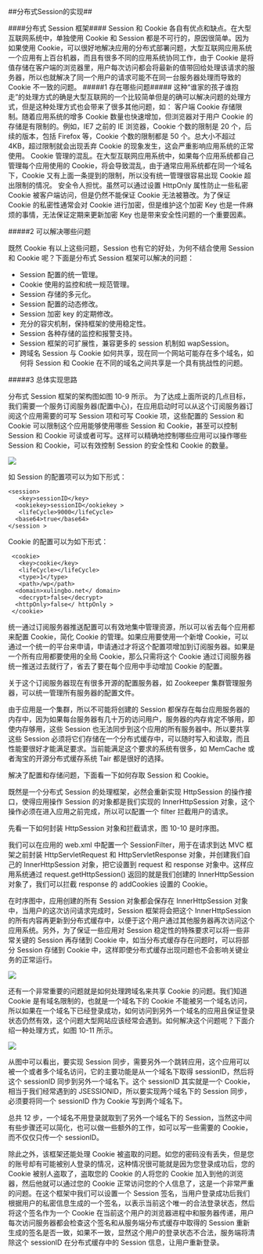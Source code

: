 ##分布式Session的实现##

####分布式 Session 框架####
Session 和 Cookie 各自有优点和缺点。在大型互联网系统中，单独使用 Cookie 和 Session 都是不可行的，原因很简单。因为如果使用 Cookie，可以很好地解决应用的分布式部署问题，大型互联网应用系统一个应用有上百台机器，而且有很多不同的应用系统协同工作，由于 Cookie 是将值存储在客户端的浏览器里，用户每次访问都会将最新的值带回给处理该请求的服务器，所以也就解决了同一个用户的请求可能不在同一台服务器处理而导致的 Cookie 不一致的问题。
#####1 存在哪些问题#####
这种“谁家的孩子谁抱走”的处理方式的确是大型互联网的一个比较简单但是的确可以解决问题的处理方式，但是这种处理方式也会带来了很多其他问题，如：
客户端 Cookie 存储限制。随着应用系统的增多 Cookie 数量也快速增加，但浏览器对于用户 Cookie 的存储是有限制的。例如，IE7 之前的 IE 浏览器，Cookie 个数的限制是 20 个，后续的版本，包括 Firefox 等，Cookie 个数的限制都是 50 个。总大小不超过 4KB，超过限制就会出现丢弃 Cookie 的现象发生，这会严重影响应用系统的正常使用。
Cookie 管理的混乱。在大型互联网应用系统中，如果每个应用系统都自己管理每个应用使用的 Cookie，将会导致混乱，由于通常应用系统都在同一个域名下，Cookie 又有上面一条提到的限制，所以没有统一管理很容易出现 Cookie 超出限制的情况。
安全令人担忧。虽然可以通过设置 HttpOnly 属性防止一些私密 Cookie 被客户端访问，但是仍然不能保证 Cookie 无法被篡改。为了保证 Cookie 的私密性通常会对 Cookie 进行加密，但是维护这个加密 Key 也是一件麻烦的事情，无法保证定期来更新加密 Key 也是带来安全性问题的一个重要因素。

#####2 可以解决哪些问题

既然 Cookie 有以上这些问题，Session 也有它的好处，为何不结合使用 Session 和 Cookie 呢？下面是分布式 Session 框架可以解决的问题：

* Session 配置的统一管理。
* Cookie 使用的监控和统一规范管理。
* Session 存储的多元化。
* Session 配置的动态修改。
* Session 加密 key 的定期修改。
* 充分的容灾机制，保持框架的使用稳定性。
* Session 各种存储的监控和报警支持。
* Session 框架的可扩展性，兼容更多的 session 机制如 wapSession。
* 跨域名 Session 与 Cookie 如何共享，现在同一个网站可能存在多个域名，如何将 Session 和 Cookie 在不同的域名之间共享是一个具有挑战性的问题。

#####3 总体实现思路

分布式 Session 框架的架构图如图 10-9 所示。
为了达成上面所说的几点目标，我们需要一个服务订阅服务器(配置中心)，在应用启动时可以从这个订阅服务器订阅这个应用需要的可写 Session 项和可写 Cookie 项，这些配置的 Session 和 Cookie 可以限制这个应用能够使用哪些 Session 和 Cookie，甚至可以控制 Session 和 Cookie 可读或者可写。这样可以精确地控制哪些应用可以操作哪些 Session 和 Cookie，可以有效控制 Session 的安全性和 Cookie 的数量。

![](http://www.ibm.com/developerworks/cn/java/books/javaweb_xlb/10/image022.png)

如 Session 的配置项可以为如下形式：

 	<session> 
       <key>sessionID</key> 
      <ookiekey>sessionID</ookiekey > 
       <lifeCycle>9000</lifeCycle> 
      <base64>true</base64> 
 	</session >
Cookie 的配置可以为如下形式：

	 <cookie> 
       <key>cookie</key> 
       <lifeCycle></lifeCycle> 
       <type>1</type> 
       <path>/wp</path> 
      <domain>xulingbo.net</ domain> 
       <decrypt>false</decrypt> 
      <httpOnly>false</ httpOnly > 
	 </cookie>


统一通过订阅服务器推送配置可以有效地集中管理资源，所以可以省去每个应用都来配置 Cookie，简化 Cookie 的管理。如果应用要使用一个新增 Cookie，可以通过一个统一的平台来申请，申请通过才将这个配置项增加到订阅服务器。如果是一个所有应用都要使用的全局 Cookie，那么只需将这个 Cookie 通过订阅服务器统一推送过去就行了，省去了要在每个应用中手动增加 Cookie 的配置。

关于这个订阅服务器现在有很多开源的配置服务器，如 Zookeeper 集群管理服务器，可以统一管理所有服务器的配置文件。

由于应用是一个集群，所以不可能将创建的 Session 都保存在每台应用服务器的内存中，因为如果每台服务器有几十万的访问用户，服务器的内存肯定不够用，即使内存够用，这些 Session 也无法同步到这个应用的所有服务器中。所以要共享这些 Session 必须将它们存储在一个分布式缓存中，可以随时写入和读取，而且性能要很好才能满足要求。当前能满足这个要求的系统有很多，如 MemCache 或者淘宝的开源分布式缓存系统 Tair 都是很好的选择。

解决了配置和存储问题，下面看一下如何存取 Session 和 Cookie。

既然是一个分布式 Session 的处理框架，必然会重新实现 HttpSession 的操作接口，使得应用操作 Session 的对象都是我们实现的 InnerHttpSession 对象，这个操作必须在进入应用之前完成，所以可以配置一个 filter 拦截用户的请求。

先看一下如何封装 HttpSession 对象和拦截请求，图 10-10 是时序图。

我们可以在应用的 web.xml 中配置一个 SessionFilter，用于在请求到达 MVC 框架之前封装 HttpServletRequest 和 HttpServletResponse 对象，并创建我们自己的 InnerHttpSession 对象，把它设置到 request 和 response 对象中。这样应用系统通过 request.getHttpSession() 返回的就是我们创建的 InnerHttpSession 对象了，我们可以拦截 response 的 addCookies 设置的 Cookie。

在时序图中，应用创建的所有 Session 对象都会保存在 InnerHttpSession 对象中，当用户的这次访问请求完成时，Session 框架将会把这个 InnerHttpSession 的所有内容再更新到分布式缓存中，以便于这个用户通过其他服务器再次访问这个应用系统。另外，为了保证一些应用对 Session 稳定性的特殊要求可以将一些非常关键的 Session 再存储到 Cookie 中，如当分布式缓存存在问题时，可以将部分 Session 存储到 Cookie 中，这样即使分布式缓存出现问题也不会影响关键业务的正常运行。

![](http://www.ibm.com/developerworks/cn/java/books/javaweb_xlb/10/image026.jpg)

还有一个非常重要的问题就是如何处理跨域名来共享 Cookie 的问题。我们知道 Cookie 是有域名限制的，也就是一个域名下的 Cookie 不能被另一个域名访问，所以如果在一个域名下已经登录成功，如何访问到另外一个域名的应用且保证登录状态仍然有效，这个问题大型网站应该经常会遇到。如何解决这个问题呢？下面介绍一种处理方式，如图 10-11 所示。

![](http://www.ibm.com/developerworks/cn/java/books/javaweb_xlb/10/image028.jpg)

从图中可以看出，要实现 Session 同步，需要另外一个跳转应用，这个应用可以被一个或者多个域名访问，它的主要功能是从一个域名下取得 sessionID，然后将这个 sessionID 同步到另外一个域名下。这个 sessionID 其实就是一个 Cookie，相当于我们经常遇到的 JSESSIONID，所以要实现两个域名下的 Session 同步，必须要将同一个 sessionID 作为 Cookie 写到两个域名下。

总共 12 步，一个域名不用登录就取到了另外一个域名下的 Session，当然这中间有些步骤还可以简化，也可以做一些额外的工作，如可以写一些需要的 Cookie，而不仅仅只传一个 sessionID。

除此之外，该框架还能处理 Cookie 被盗取的问题。如您的密码没有丢失，但是您的账号却有可能被别人登录的情况，这种情况很可能就是因为您登录成功后，您的 Cookie 被别人盗取了，盗取您的 Cookie 的人将您的 Cookie 加入到他的浏览器，然后他就可以通过您的 Cookie 正常访问您的个人信息了，这是一个非常严重的问题。在这个框架中我们可以设置一个 Session 签名，当用户登录成功后我们根据用户的私密信息生成的一个签名，以表示当前这个唯一的合法登录状态，然后将这个签名作为一个 Cookie 在当前这个用户的浏览器进程中和服务器传递，用户每次访问服务器都会检查这个签名和从服务端分布式缓存中取得的 Session 重新生成的签名是否一致，如果不一致，显然这个用户的登录状态不合法，服务端将清除这个 sessionID 在分布式缓存中的 Session 信息，让用户重新登录。